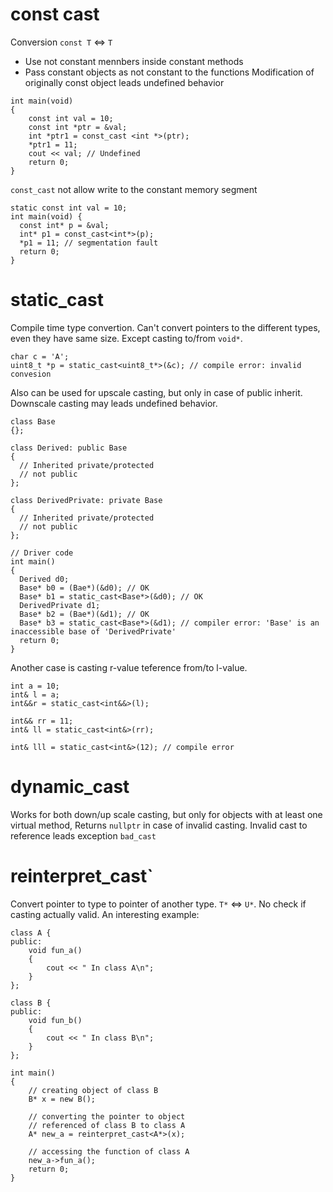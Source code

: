 # const cast
Conversion `const T` <=> `T`
- Use not constant mennbers inside constant methods
- Pass constant objects as not constant to the functions
Modification of originally const object leads undefined behavior
```
int main(void)
{
    const int val = 10;
    const int *ptr = &val;
    int *ptr1 = const_cast <int *>(ptr);
    *ptr1 = 11;
    cout << val; // Undefined
    return 0;
}
```
`const_cast` not allow write to the constant memory segment
```
static const int val = 10;
int main(void) {
  const int* p = &val;
  int* p1 = const_cast<int*>(p);
  *p1 = 11; // segmentation fault
  return 0;
}
```
# static_cast
Compile time type convertion.
Can't convert pointers to the different types, even they have same size.
Except casting to/from `void*`.
```
char c = 'A';
uint8_t *p = static_cast<uint8_t*>(&c); // compile error: invalid convesion
```
Also can be used for upscale casting, but only in case of public inherit.
Downscale casting may leads undefined behavior.
```
class Base 
{};

class Derived: public Base 
{ 
  // Inherited private/protected 
  // not public
};

class DerivedPrivate: private Base 
{ 
  // Inherited private/protected 
  // not public
};

// Driver code
int main()
{    
  Derived d0;
  Base* b0 = (Bae*)(&d0); // OK
  Base* b1 = static_cast<Base*>(&d0); // OK
  DerivedPrivate d1;
  Base* b2 = (Bae*)(&d1); // OK
  Base* b3 = static_cast<Base*>(&d1); // compiler error: 'Base' is an inaccessible base of 'DerivedPrivate'
  return 0;
}
```
Another case is casting r-value teference from/to l-value.
```
int a = 10;
int& l = a;
int&&r = static_cast<int&&>(l);

int&& rr = 11;
int& ll = static_cast<int&>(rr);

int& lll = static_cast<int&>(12); // compile error
```
# dynamic_cast
Works for both down/up scale casting, but only for objects with at least one virtual method,
Returns `nullptr` in case of invalid casting.
Invalid cast to reference leads exception `bad_cast`
# reinterpret_cast`
Convert pointer to type to pointer of another type.
`T*` <=> `U*`.
No check if casting actually valid.
An interesting example:
```
class A {
public:
    void fun_a()
    {
        cout << " In class A\n";
    }
};

class B {
public:
    void fun_b()
    {
        cout << " In class B\n";
    }
};

int main()
{
    // creating object of class B
    B* x = new B();

    // converting the pointer to object
    // referenced of class B to class A
    A* new_a = reinterpret_cast<A*>(x);

    // accessing the function of class A
    new_a->fun_a();
    return 0;
}
```
